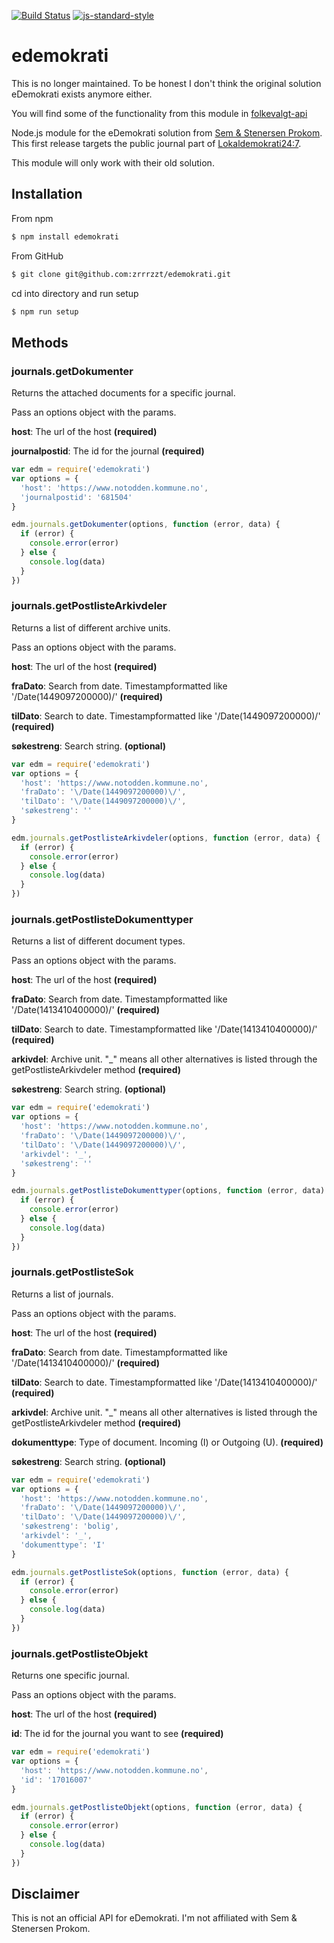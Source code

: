 [![Build Status](https://travis-ci.com/zrrrzzt/edemokrati.svg?branch=main)](https://travis-ci.com/zrrrzzt/edemokrati)
[![js-standard-style](https://img.shields.io/badge/code%20style-standard-brightgreen.svg?style=flat)](https://github.com/feross/standard)

# edemokrati 

This is no longer maintained. To be honest I don't think the original solution eDemokrati exists anymore either.

You will find some of the functionality from this module in [folkevalgt-api](https://github.com/Alheimsins/folkevalgt-api)

Node.js module for the eDemokrati solution from [Sem & Stenersen Prokom](http://www.prokom.no/).
This first release targets the public journal part of [Lokaldemokrati24:7](http://www.prokom.no/Produkter/Portal/Lokaldemokrati247/).

This module will only work with their old solution.

## Installation

From npm
```sh
$ npm install edemokrati
```

From GitHub
```sh
$ git clone git@github.com:zrrrzzt/edemokrati.git
```

cd into directory and run setup
```sh
$ npm run setup
```

## Methods

### journals.getDokumenter

Returns the attached documents for a specific journal.
 
Pass an options object with the params.

**host**: The url of the host **(required)**

**journalpostid**: The id for the journal **(required)**

```javascript
var edm = require('edemokrati')
var options = {
  'host': 'https://www.notodden.kommune.no',
  'journalpostid': '681504'
}

edm.journals.getDokumenter(options, function (error, data) {
  if (error) {
    console.error(error)
  } else {
    console.log(data)
  }
})
```

### journals.getPostlisteArkivdeler

Returns a list of different archive units.
 
Pass an options object with the params.

**host**: The url of the host **(required)**

**fraDato**: Search from date. Timestampformatted like '\/Date(1449097200000)\/' **(required)**

**tilDato**: Search to date. Timestampformatted like '\/Date(1449097200000)\/' **(required)**

**søkestreng**: Search string. **(optional)**

```javascript
var edm = require('edemokrati')
var options = {
  'host': 'https://www.notodden.kommune.no',
  'fraDato': '\/Date(1449097200000)\/',
  'tilDato': '\/Date(1449097200000)\/',
  'søkestreng': ''
}

edm.journals.getPostlisteArkivdeler(options, function (error, data) {
  if (error) {
    console.error(error)
  } else {
    console.log(data)
  }
})
```

### journals.getPostlisteDokumenttyper

Returns a list of different document types.
 
Pass an options object with the params.

**host**: The url of the host **(required)**

**fraDato**: Search from date. Timestampformatted like '\/Date(1413410400000)\/' **(required)**

**tilDato**: Search to date. Timestampformatted like '\/Date(1413410400000)\/' **(required)**

**arkivdel**: Archive unit. "_" means all other alternatives is listed through the getPostlisteArkivdeler method **(required)**

**søkestreng**: Search string. **(optional)**

```javascript
var edm = require('edemokrati')
var options = {
  'host': 'https://www.notodden.kommune.no',
  'fraDato': '\/Date(1449097200000)\/',
  'tilDato': '\/Date(1449097200000)\/',
  'arkivdel': '_',
  'søkestreng': ''
}

edm.journals.getPostlisteDokumenttyper(options, function (error, data) {
  if (error) {
    console.error(error)
  } else {
    console.log(data)
  }
})
```

### journals.getPostlisteSok

Returns a list of journals.
 
Pass an options object with the params.

**host**: The url of the host **(required)**

**fraDato**: Search from date. Timestampformatted like '\/Date(1413410400000)\/' **(required)**

**tilDato**: Search to date. Timestampformatted like '\/Date(1413410400000)\/' **(required)**

**arkivdel**: Archive unit. "_" means all other alternatives is listed through the getPostlisteArkivdeler method **(required)**

**dokumenttype**: Type of document. Incoming (I) or Outgoing (U). **(required)**

**søkestreng**: Search string. **(optional)**

```javascript
var edm = require('edemokrati')
var options = {
  'host': 'https://www.notodden.kommune.no',
  'fraDato': '\/Date(1449097200000)\/',
  'tilDato': '\/Date(1449097200000)\/',
  'søkestreng': 'bolig',
  'arkivdel': '_',
  'dokumenttype': 'I'
}

edm.journals.getPostlisteSok(options, function (error, data) {
  if (error) {
    console.error(error)
  } else {
    console.log(data)
  }
})
```

### journals.getPostlisteObjekt

Returns one specific journal.
 
Pass an options object with the params.

**host**: The url of the host **(required)**

**id**: The id for the journal you want to see **(required)**

```javascript
var edm = require('edemokrati')
var options = {
  'host': 'https://www.notodden.kommune.no',
  'id': '17016007'
}

edm.journals.getPostlisteObjekt(options, function (error, data) {
  if (error) {
    console.error(error)
  } else {
    console.log(data)
  }
})
```
## Disclaimer

This is not an official API for eDemokrati. I'm not affiliated with Sem & Stenersen Prokom.